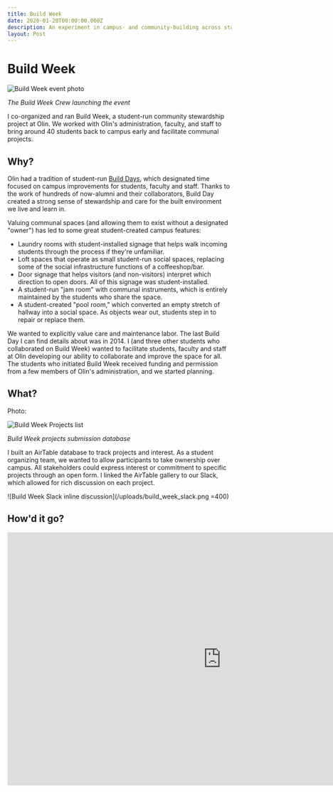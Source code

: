 ```yaml
---
title: Build Week
date: 2020-01-20T00:00:00.000Z
description: An experiment in campus- and community-building across stakeholder groups.
layout: Post
---
```

# Build Week

![Build Week event photo](/uploads/build_week_header.jpg)

*The Build Week Crew launching the event*

I co-organized and ran Build Week, a student-run community stewardship project at Olin. We worked with Olin's administration, faculty, and staff to bring around 40 students back to campus early and facilitate communal projects.

## Why?

Olin had a tradition of student-run [Build Days](http://www.olin.edu/events/build-day/), which designated time focused on campus improvements for students, faculty and staff. Thanks to the work of hundreds of now-alumni and their collaborators, Build Day created a strong sense of stewardship and care for the built environment we live and learn in.

Valuing communal spaces (and allowing them to exist without a designated "owner") has led to some great student-created campus features:

* Laundry rooms with student-installed signage that helps walk incoming students through the process if they're unfamiliar.
* Loft spaces that operate as small student-run social spaces, replacing some of the social infrastructure functions of a coffeeshop/bar.
* Door signage that helps visitors (and non-visitors) interpret which direction to open doors. All of this signage was student-installed.
* A student-run "jam room" with communal instruments, which is entirely maintained by the students who share the space.
* A student-created "pool room," which converted an empty stretch of hallway into a social space. As objects wear out, students step in to repair or replace them.

We wanted to explicitly value care and maintenance labor. The last Build Day I can find details about was in 2014. I (and three other students who collaborated on Build Week) wanted to facilitate students, faculty and staff at Olin developing our ability to collaborate and improve the space for all. The students who initiated Build Week received funding and permission from a few members of Olin's administration, and we started planning.

## What?

Photo:

![Build Week Projects list](/uploads/build_week_projects.png)

*Build Week projects submission database*

I built an AirTable database to track projects and interest. As a student organizing team, we wanted to allow participants to take ownership over campus. All stakeholders could express interest or commitment to specific projects through an open form. I linked the AirTable gallery to our Slack, which allowed for rich discussion on each project.

![Build Week Slack inline discussion](/uploads/build_week_slack.png =400)

## How'd it go?

<iframe src="https://docs.google.com/presentation/d/e/2PACX-1vRLf4fPZFwgKs35DnNLXLanpb4-KNbKFHdL5OvjRkycsom1sQ_13JPjwkIIs9BI2UmJGd8wRA5FE_wR/embed?start=true&loop=true&delayms=3000" frameborder="0" width="960" height="569" allowfullscreen="true" mozallowfullscreen="true" webkitallowfullscreen="true"></iframe>